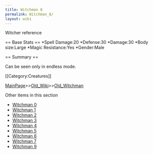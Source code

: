 ```yaml
---
title: Witchman 8
permalink: Witchman_8/
layout: wiki
---
```

Witcher reference

== Base Stats ==
*Spell Damage:20
*Defense:30
*Damage:30
*Body size:Large
*Magic Resistance:Yes
*Gender:Male

== Summary ==

Can be seen only in endless mode.  

[[Category:Creatures]]

[MainPage](/keeperrl_wiki/ "wikilink")>>[Old_Wiki](/keeperrl_wiki/Old_Wiki "wikilink")>>[Old_Witchman](/keeperrl_wiki/Old_Witchman "wikilink")

Other items in this section
-    [Witchman 0](/keeperrl_wiki/Witchman_0 "wikilink")
-    [Witchman 1](/keeperrl_wiki/Witchman_1 "wikilink")
-    [Witchman 2](/keeperrl_wiki/Witchman_2 "wikilink")
-    [Witchman 3](/keeperrl_wiki/Witchman_3 "wikilink")
-    [Witchman 4](/keeperrl_wiki/Witchman_4 "wikilink")
-    [Witchman 5](/keeperrl_wiki/Witchman_5 "wikilink")
-    [Witchman 6](/keeperrl_wiki/Witchman_6 "wikilink")
-    [Witchman 7](/keeperrl_wiki/Witchman_7 "wikilink")
-    [Witchman 9](/keeperrl_wiki/Witchman_9 "wikilink")
